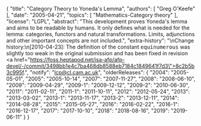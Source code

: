 {
    "title": "Category Theory to Yoneda's Lemma",
    "authors": [
        "Greg O'Keefe"
    ],
    "date": "2005-04-21",
    "topics": [
        "Mathematics-Category theory"
    ],
    "license": "LGPL",
    "abstract": "This development proves Yoneda's lemma and aims to be readable by humans. It only defines what is needed for the lemma: categories, functors and natural transformations. Limits, adjunctions and other important concepts are not included.",
    "extra-history": "\nChange history:\n[2010-04-23]: The definition of the constant <tt>equinumerous</tt> was slightly too weak in the original submission and has been fixed in revision <a href=\"https://foss.heptapod.net/isa-afp/afp-devel/-/commit/3498bb1e4c7ba468db8588eb7184c1849641f7d3\">8c2b5b3c995f</a>.",
    "notify": "lcp@cl.cam.ac.uk",
    "olderReleases": {
        "2004": "2005-05-01",
        "2005": "2005-10-14",
        "2007": "2007-11-27",
        "2008": "2008-06-10",
        "2009": "2009-04-29",
        "2009-1": "2009-12-12",
        "2009-2": "2010-06-30",
        "2011": "2011-02-11",
        "2011-1": "2011-10-11",
        "2012": "2012-05-24",
        "2013": "2013-03-02",
        "2013-1": "2013-11-17",
        "2013-2": "2013-12-11",
        "2014": "2014-08-28",
        "2015": "2015-05-27",
        "2016": "2016-02-22",
        "2016-1": "2016-12-17",
        "2017": "2017-10-10",
        "2018": "2018-08-16",
        "2019": "2019-06-11"
    }
}